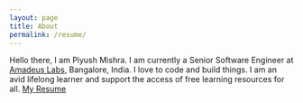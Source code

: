 ```yaml
---
layout: page
title: About
permalink: /resume/
---
```


Hello there,
I am Piyush Mishra. I am currently a Senior Software Engineer at [Amadeus Labs](http://amadeus.com/), Bangalore, India. I love to code and build things.
I am an avid lifelong learner and support the access of free learning resources for all.
[My Resume](https://github.com/piymis/Resume-Piyush/raw/master/output/Resume_Piyush.pdf)
